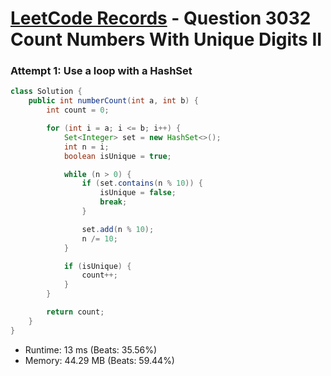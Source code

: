 # [LeetCode Records](../../README.md) - Question 3032 Count Numbers With Unique Digits II

### Attempt 1: Use a loop with a HashSet
```java
class Solution {
    public int numberCount(int a, int b) {
        int count = 0;

        for (int i = a; i <= b; i++) {
            Set<Integer> set = new HashSet<>();
            int n = i;
            boolean isUnique = true;

            while (n > 0) {
                if (set.contains(n % 10)) {
                    isUnique = false;
                    break;
                }

                set.add(n % 10);
                n /= 10;
            }

            if (isUnique) {
                count++;
            }
        }

        return count;
    }
}
```
- Runtime: 13 ms (Beats: 35.56%)
- Memory: 44.29 MB (Beats: 59.44%)

<br>
